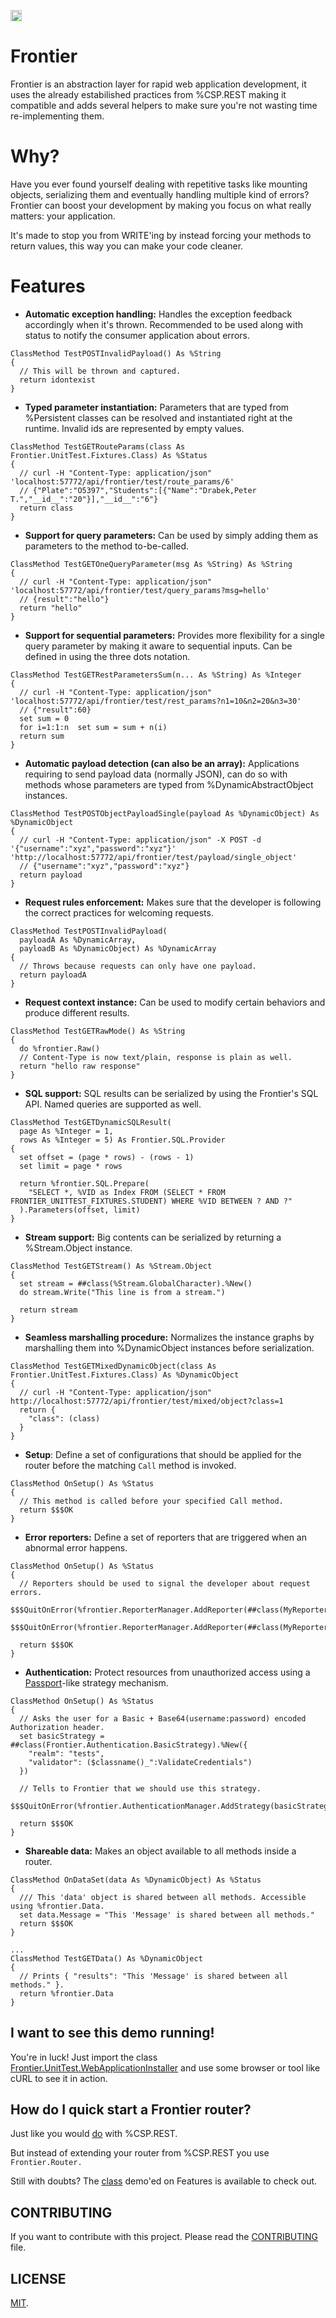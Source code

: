 <p>
    <img src="https://img.shields.io/badge/Port-enabled-green.svg" height="18">
</p>

# Frontier

Frontier is an abstraction layer for rapid web application development, it uses the already estabilished practices from %CSP.REST making it compatible and adds several helpers to make sure you're not wasting time re-implementing them.

# Why?

Have you ever found yourself dealing with repetitive tasks like mounting objects, serializing them and eventually handling multiple kind of errors? Frontier can boost your development by making you focus on what really matters: your application.

It's made to stop you from WRITE'ing by instead forcing your methods to return values, this way you can make your code cleaner.

# Features

* __Automatic exception handling:__ Handles the exception feedback accordingly when it's thrown. Recommended to be used along with status to notify the consumer application about errors.

```
ClassMethod TestPOSTInvalidPayload() As %String
{
  // This will be thrown and captured.
  return idontexist
}
```

* __Typed parameter instantiation:__ Parameters that are typed from %Persistent classes can be resolved and instantiated right at the runtime. Invalid ids are represented by empty values.

```
ClassMethod TestGETRouteParams(class As Frontier.UnitTest.Fixtures.Class) As %Status
{
  // curl -H "Content-Type: application/json" 'localhost:57772/api/frontier/test/route_params/6'
  // {"Plate":"O5397","Students":[{"Name":"Drabek,Peter T.","__id__":"20"}],"__id__":"6"}
  return class
}
```

* __Support for query parameters:__ Can be used by simply adding them as parameters to the method to-be-called.

```
ClassMethod TestGETOneQueryParameter(msg As %String) As %String
{
  // curl -H "Content-Type: application/json" 'localhost:57772/api/frontier/test/query_params?msg=hello'
  // {result":"hello"}
  return "hello"
}
```

* __Support for sequential parameters:__ Provides more flexibility for a single query parameter by making it aware to sequential inputs. Can be defined in using the three dots notation.

```
ClassMethod TestGETRestParametersSum(n... As %String) As %Integer
{
  // curl -H "Content-Type: application/json" 'localhost:57772/api/frontier/test/rest_params?n1=10&n2=20&n3=30'
  // {"result":60}
  set sum = 0
  for i=1:1:n  set sum = sum + n(i)
  return sum
}
```

* __Automatic payload detection (can also be an array):__ Applications requiring to send payload data (normally JSON), can do so with methods whose parameters are typed from %DynamicAbstractObject instances.

```
ClassMethod TestPOSTObjectPayloadSingle(payload As %DynamicObject) As %DynamicObject
{
  // curl -H "Content-Type: application/json" -X POST -d '{"username":"xyz","password":"xyz"}' 'http://localhost:57772/api/frontier/test/payload/single_object'
  // {"username":"xyz","password":"xyz"}
  return payload
}
```

* __Request rules enforcement:__ Makes sure that the developer is following the correct practices for welcoming requests.
```
ClassMethod TestPOSTInvalidPayload(
  payloadA As %DynamicArray,
  payloadB As %DynamicObject) As %DynamicArray
{
  // Throws because requests can only have one payload.
  return payloadA
}
```

* __Request context instance:__ Can be used to modify certain behaviors and produce different results.
```
ClassMethod TestGETRawMode() As %String
{
  do %frontier.Raw()
  // Content-Type is now text/plain, response is plain as well.
  return "hello raw response"
}
```

* __SQL support:__ SQL results can be serialized by using the Frontier's SQL API. Named queries are supported as well.
```
ClassMethod TestGETDynamicSQLResult(
  page As %Integer = 1,
  rows As %Integer = 5) As Frontier.SQL.Provider
{
  set offset = (page * rows) - (rows - 1)
  set limit = page * rows

  return %frontier.SQL.Prepare(
    "SELECT *, %VID as Index FROM (SELECT * FROM FRONTIER_UNITTEST_FIXTURES.STUDENT) WHERE %VID BETWEEN ? AND ?"
  ).Parameters(offset, limit)
}
```

* __Stream support:__ Big contents can be serialized by returning a %Stream.Object instance.

```
ClassMethod TestGETStream() As %Stream.Object
{
  set stream = ##class(%Stream.GlobalCharacter).%New()
  do stream.Write("This line is from a stream.")

  return stream
}
```

*  __Seamless marshalling procedure:__ Normalizes the instance graphs by marshalling them into %DynamicObject instances before serialization.

```
ClassMethod TestGETMixedDynamicObject(class As Frontier.UnitTest.Fixtures.Class) As %DynamicObject
{
  // curl -H "Content-Type: application/json" http://localhost:57772/api/frontier/test/mixed/object?class=1
  return {
    "class": (class)
  }
}
```

* __Setup__: Define a set of configurations that should be applied for the router before the matching `Call` method is invoked.

```
ClassMethod OnSetup() As %Status
{
  // This method is called before your specified Call method.
  return $$$OK
}
```

* __Error reporters:__ Define a set of reporters that are triggered when an abnormal error happens.
```
ClassMethod OnSetup() As %Status
{
  // Reporters should be used to signal the developer about request errors.
  $$$QuitOnError(%frontier.ReporterManager.AddReporter(##class(MyReporter.Email).%New()))
  $$$QuitOnError(%frontier.ReporterManager.AddReporter(##class(MyReporter.GithubIssues).%New()))

  return $$$OK
}
```

* __Authentication:__ Protect resources from unauthorized access using a [Passport](http://passportjs.org)-like strategy mechanism.
```
ClassMethod OnSetup() As %Status
{
  // Asks the user for a Basic + Base64(username:password) encoded Authorization header.
  set basicStrategy = ##class(Frontier.Authentication.BasicStrategy).%New({
    "realm": "tests",
    "validator": ($classname()_":ValidateCredentials")
  })

  // Tells to Frontier that we should use this strategy.
  $$$QuitOnError(%frontier.AuthenticationManager.AddStrategy(basicStrategy))

  return $$$OK
}
```

* __Shareable data:__ Makes an object available to all methods inside a router.
```
ClassMethod OnDataSet(data As %DynamicObject) As %Status
{
  /// This 'data' object is shared between all methods. Accessible using %frontier.Data.
  set data.Message = "This 'Message' is shared between all methods."
  return $$$OK
}

...
ClassMethod TestGETData() As %DynamicObject
{
  // Prints { "results": "This 'Message' is shared between all methods." }.
  return %frontier.Data
}
```

## I want to see this demo running!

You're in luck! Just import the class [Frontier.UnitTest.WebApplicationInstaller](https://github.com/rfns/frontier/blob/master/cls/Frontier/UnitTest/WebApplicationInstaller.cls) and use some browser or tool like cURL to see it in action.

## How do I quick start a Frontier router?

Just like you would [do](http://docs.intersystems.com/latest/csp/docbook/DocBook.UI.Page.cls?KEY=GREST_preface) with %CSP.REST.

But instead of extending your router from %CSP.REST you use ```Frontier.Router.```

Still with doubts? The [class](https://github.com/rfns/frontier/blob/master/cls/Frontier/UnitTest/Router.cls) demo'ed on Features is available to check out.

## CONTRIBUTING

If you want to contribute with this project. Please read the [CONTRIBUTING](https://github.com/rfns/frontier/blob/master/CONTRIBUTING.md) file.

## LICENSE

[MIT](https://github.com/rfns/frontier/blob/master/LICENSE.md).


